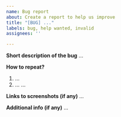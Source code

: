 ```yaml
---
name: Bug report
about: Create a report to help us improve
title: "[BUG] ..."
labels: bug, help wanted, invalid
assignees: ''

---
```


**Short description of the bug**
...

**How to repeat?**
1. ...
2. ...
...

**Links to screenshots (if any)**
...

**Additional info (if any)**
...
